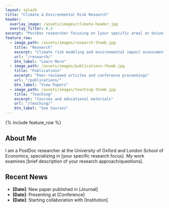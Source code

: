 ```yaml
---
layout: splash
title: "Climate & Environmental Risk Research"
header:
  overlay_image: /assets/images/climate-header.jpg
  overlay_filter: 0.3
excerpt: "PostDoc researcher focusing on [your specific area] at University of Oxford and LSE"
feature_row:
  - image_path: /assets/images/research-thumb.jpg
    title: "Research"
    excerpt: "Climate risk modeling and environmental impact assessment"
    url: "/research/"
    btn_label: "Learn More"
  - image_path: /assets/images/publications-thumb.jpg
    title: "Publications"
    excerpt: "Peer-reviewed articles and conference proceedings"
    url: "/publications/"
    btn_label: "View Papers"
  - image_path: /assets/images/teaching-thumb.jpg
    title: "Teaching"
    excerpt: "Courses and educational materials"
    url: "/teaching/"
    btn_label: "See Courses"
---
```


{% include feature_row %}

## About Me

I am a PostDoc researcher at the University of Oxford and London School of Economics, specializing in [your specific research focus]. My work examines [brief description of your research approach/questions].

## Recent News
- **[Date]**: New paper published in [Journal]
- **[Date]**: Presenting at [Conference]
- **[Date]**: Starting collaboration with [Institution]
